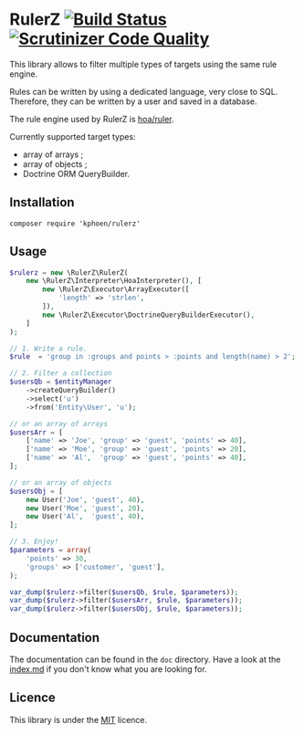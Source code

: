 RulerZ [![Build Status](https://travis-ci.org/K-Phoen/rulerz.svg?branch=master)](https://travis-ci.org/K-Phoen/rulerz) [![Scrutinizer Code Quality](https://scrutinizer-ci.com/g/K-Phoen/rulerz/badges/quality-score.png?b=master)](https://scrutinizer-ci.com/g/K-Phoen/rulerz/?branch=master)
======

This library allows to filter multiple types of targets using the same rule
engine.

Rules can be written by using a dedicated language, very close to SQL. Therefore,
they can be written by a user and saved in a database.

The rule engine used by RulerZ is [hoa/ruler](https://github.com/hoaproject/Ruler).

Currently supported target types:

 * array of arrays ;
 * array of objects ;
 * Doctrine ORM QueryBuilder.

Installation
------------

```
composer require 'kphoen/rulerz'
```

Usage
-----

```php
$rulerz = new \RulerZ\RulerZ(
    new \RulerZ\Interpreter\HoaInterpreter(), [
        new \RulerZ\Executor\ArrayExecutor([
            'length' => 'strlen',
        ]),
        new \RulerZ\Executor\DoctrineQueryBuilderExecutor(),
    ]
);

// 1. Write a rule.
$rule  = 'group in :groups and points > :points and length(name) > 2';

// 2. Filter a collection
$usersQb = $entityManager
    ->createQueryBuilder()
    ->select('u')
    ->from('Entity\User', 'u');

// or an array of arrays
$usersArr = [
    ['name' => 'Joe', 'group' => 'guest', 'points' => 40],
    ['name' => 'Moe', 'group' => 'guest', 'points' => 20],
    ['name' => 'Al',  'group' => 'guest', 'points' => 40],
];

// or an array of objects
$usersObj = [
    new User('Joe', 'guest', 40),
    new User('Moe', 'guest', 20),
    new User('Al',  'guest', 40),
];

// 3. Enjoy!
$parameters = array(
    'points' => 30,
    'groups' => ['customer', 'guest'],
);

var_dump($rulerz->filter($usersQb, $rule, $parameters));
var_dump($rulerz->filter($usersArr, $rule, $parameters));
var_dump($rulerz->filter($usersObj, $rule, $parameters));
```

Documentation
-------------

The documentation can be found in the `doc` directory. Have a look at the
[index.md](doc/index.md) if you don't know what you are looking for.

Licence
-------

This library is under the
[MIT](https://github.com/K-Phoen/rulerz/blob/master/README.md) licence.
